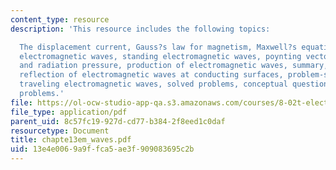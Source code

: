 ```yaml
---
content_type: resource
description: 'This resource includes the following topics:

  The displacement current, Gauss?s law for magnetism, Maxwell?s equations, plane
  electromagnetic waves, standing electromagnetic waves, poynting vector, momentum
  and radiation pressure, production of electromagnetic waves, summary, appendix:
  reflection of electromagnetic waves at conducting surfaces, problem-solving strategy:
  traveling electromagnetic waves, solved problems, conceptual questions, and additional
  problems.'
file: https://ol-ocw-studio-app-qa.s3.amazonaws.com/courses/8-02t-electricity-and-magnetism-spring-2005/13e4e0069a9ffca5ae3f909083695c2b_chapte13em_waves.pdf
file_type: application/pdf
parent_uid: 8c57fc19-927d-cd77-b384-2f8eed1c0daf
resourcetype: Document
title: chapte13em_waves.pdf
uid: 13e4e006-9a9f-fca5-ae3f-909083695c2b
---
```

